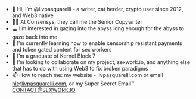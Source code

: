 - 👋 Hi, I’m @livpasquarelli - a writer, cat herder, crypto user since 2012, and Web3 native
- ✍🏼 At Consensys, they call me the Senior Copywriter  
- 🕳 I’m interested in gazing into the abyss long enough for the abyss to gaze back into me
- 🧠 I’m currently learning how to enable censorship resistant payments and token gated content for sex workers 
- 🌱 I’m a graduate of Kernel Block 7
- 💞️ I’m looking to collaborate on my project, sexwork.io, and anything else that has to do with using Web3 to fix broken paradigms
- 📫 How to reach me: my website - livpasquarelli.com or email hi@livpasquarelli.com, or my Super Secret Email™️ CONTACT@SEXWORK.IO 

<!---
livpasquarelli/livpasquarelli is a ✨ special ✨ repository because its `README.md` (this file) appears on your GitHub profile.
You can click the Preview link to take a look at your changes.
--->
